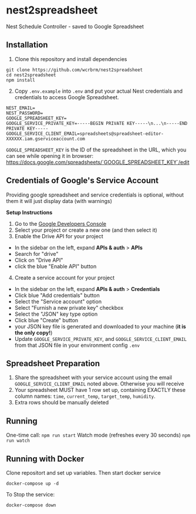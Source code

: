 # nest2spreadsheet
Nest Schedule Controller - saved to Google Spreadsheet


## Installation

1. Clone this repository and install dependencies
```
git clone https://github.com/wcrbrm/nest2spreadsheet
cd nest2spreadsheet
npm install
```
2. Copy `.env.example` into `.env` and put your actual Nest credentials and credentials to access Google Spreadsheet.
```
NEST_EMAIL=
NEST_PASSWORD=
GOOGLE_SPREADSHEET_KEY=
GOOGLE_SERVICE_PRIVATE_KEY=-----BEGIN PRIVATE KEY-----\n...\n-----END PRIVATE KEY-----
GOOGLE_SERVICE_CLIENT_EMAIL=spreadsheets@spreadsheet-editor-XXXXXX.iam.gserviceaccount.com
```

`GOOGLE_SPREADSHEET_KEY` is the ID of the spreadsheet in the URL, which you can see while opening it in browser:
https://docs.google.com/spreadsheets/`GOOGLE_SPREADSHEET_KEY`/edit


## Credentials of Google's Service Account

Providing google spreadsheet and service credentials is optional, without them it will just display data (with warnings) 

__Setup Instructions__

1. Go to the [Google Developers Console](https://console.developers.google.com/project)
2. Select your project or create a new one (and then select it)
3. Enable the Drive API for your project
  - In the sidebar on the left, expand __APIs & auth__ > __APIs__
  - Search for "drive"
  - Click on "Drive API"
  - click the blue "Enable API" button
4. Create a service account for your project
  - In the sidebar on the left, expand __APIs & auth__ > __Credentials__
  - Click blue "Add credentials" button
  - Select the "Service account" option
  - Select "Furnish a new private key" checkbox
  - Select the "JSON" key type option
  - Click blue "Create" button
  - your JSON key file is generated and downloaded to your machine (__it is the only copy!__)
  - Update `GOOGLE_SERVICE_PRIVATE_KEY`, and `GOOGLE_SERVICE_CLIENT_EMAIL` from that JSON file in your environment config `.env`

## Spreadsheet Preparation

1. Share the spreadsheet with your service account using the email `GOOGLE_SERVICE_CLIENT_EMAIL` noted above. Otherwise you will receive
2. Your spreadsheet MUST have 1 row set up, containing EXACTLY these column names: `time`, `current_temp`, `target_temp`, `humidity`.
3. Extra rows should be manually deleted

## Running

One-time call: `npm run start`
Watch mode (refreshes every 30 seconds) `npm run watch`

## Running with Docker

Clone repositort and set up variables. Then start docker service
```
docker-compose up -d
```

To Stop the service:
```
docker-compose down
```